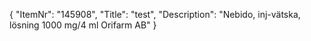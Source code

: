 {
  "ItemNr": "145908",
  "Title": "test",
  "Description": "Nebido, inj-vätska, lösning 1000 mg/4 ml Orifarm AB"
}